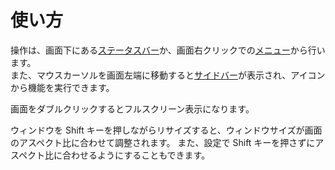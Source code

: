 # 使い方

操作は、画面下にある[ステータスバー](statusbar.md)か、画面右クリックでの[メニュー](menu.md)から行います。  
また、マウスカーソルを画面左端に移動すると[サイドバー](sidebar.md)が表示され、アイコンから機能を実行できます。

画面をダブルクリックするとフルスクリーン表示になります。

ウィンドウを Shift キーを押しながらリサイズすると、ウィンドウサイズが画面のアスペクト比に合わせて調整されます。 また、設定で Shift
キーを押さずにアスペクト比に合わせるようにすることもできます。

